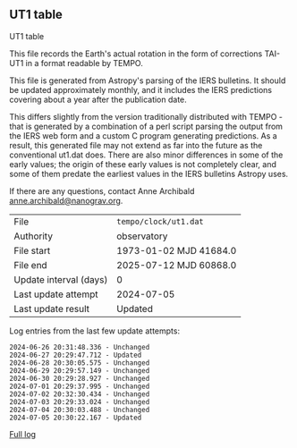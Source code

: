 
## UT1 table

UT1 table

This file records the Earth's actual rotation in the form of
corrections TAI-UT1 in a format readable by TEMPO.

This file is generated from Astropy's parsing of the IERS
bulletins. It should be updated approximately monthly, and it
includes the IERS predictions covering about a year after the
publication date.

This differs slightly from the version traditionally distributed
with TEMPO - that is generated by a combination of a perl script
parsing the output from the IERS web form and a custom C program
generating predictions. As a result, this generated file may not
extend as far into the future as the conventional ut1.dat does.
There are also minor differences in some of the early values; the
origin of these early values is not completely clear, and some of
them predate the earliest values in the IERS bulletins Astropy uses.

If there are any questions, contact Anne Archibald
<anne.archibald@nanograv.org>.

|     |     |
|:--- |:--- |
| File | `tempo/clock/ut1.dat` |
| Authority | observatory |
| File start | 1973-01-02 MJD 41684.0 |
| File end | 2025-07-12 MJD 60868.0 |
| Update interval (days) | 0 |
| Last update attempt | 2024-07-05 |
| Last update result | Updated |

Log entries from the last few update attempts:
```
2024-06-26 20:31:48.336 - Unchanged
2024-06-27 20:29:47.712 - Updated
2024-06-28 20:30:05.575 - Unchanged
2024-06-29 20:29:57.149 - Unchanged
2024-06-30 20:29:28.927 - Unchanged
2024-07-01 20:29:37.995 - Unchanged
2024-07-02 20:32:30.434 - Unchanged
2024-07-03 20:29:33.024 - Unchanged
2024-07-04 20:30:03.488 - Unchanged
2024-07-05 20:30:22.167 - Updated
```
[Full log](https://raw.githubusercontent.com/ipta/pulsar-clock-corrections/main/log/tempo/clock/ut1.dat.log)

